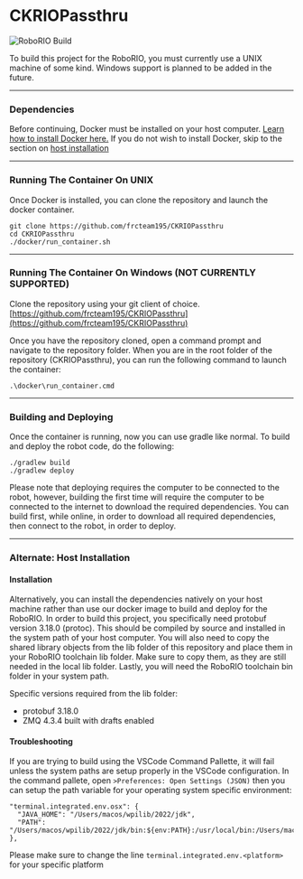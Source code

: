 # CKRIOPassthru

![RoboRIO Build](https://github.com/frcteam195/CKRIOPassthru/actions/workflows/main.yml/badge.svg)

To build this project for the RoboRIO, you must currently use a UNIX machine of some kind. Windows support is planned to be added in the future.

---

### Dependencies
Before continuing, Docker must be installed on your host computer. [Learn how to install Docker here.](https://docs.docker.com/engine/install/) If you do not wish to install Docker, skip to the section on [host installation](#alternate)

---

### Running The Container On UNIX
Once Docker is installed, you can clone the repository and launch the docker container.

```
git clone https://github.com/frcteam195/CKRIOPassthru
cd CKRIOPassthru
./docker/run_container.sh
```

---

### Running The Container On Windows (NOT CURRENTLY SUPPORTED)
Clone the repository using your git client of choice.
[https://github.com/frcteam195/CKRIOPassthru](https://github.com/frcteam195/CKRIOPassthru)

Once you have the repository cloned, open a command prompt and navigate to the repository folder. When you are in the root folder of the repository (CKRIOPassthru), you can run the following command to launch the container:

```
.\docker\run_container.cmd
```

---

### Building and Deploying

Once the container is running, now you can use gradle like normal. To build and deploy the robot code, do the following:

```
./gradlew build
./gradlew deploy
```

Please note that deploying requires the computer to be connected to the robot, however, building the first time will require the computer to be connected to the internet to download the required dependencies. You can build first, while online, in order to download all required dependencies, then connect to the robot, in order to deploy.

---

### <a name="alternate"></a> Alternate: Host Installation

#### Installation
Alternatively, you can install the dependencies natively on your host machine rather than use our docker image to build and deploy for the RoboRIO. In order to build this project, you specifically need protobuf version 3.18.0 (protoc). This should be compiled by source and installed in the system path of your host computer. You will also need to copy the shared library objects from the lib folder of this repository and place them in your RoboRIO toolchain lib folder. Make sure to copy them, as they are still needed in the local lib folder. Lastly, you will need the RoboRIO toolchain bin folder in your system path. 

Specific versions required from the lib folder:

* protobuf 3.18.0
* ZMQ 4.3.4 built with drafts enabled


#### Troubleshooting
If you are trying to build using the VSCode Command Pallette, it will fail unless the system paths are setup properly in the VSCode configuration. In the command pallete, open `>Preferences: Open Settings (JSON)`
then you can setup the path variable for your operating system specific environment:

```
"terminal.integrated.env.osx": {
  "JAVA_HOME": "/Users/macos/wpilib/2022/jdk",
  "PATH": "/Users/macos/wpilib/2022/jdk/bin:${env:PATH}:/usr/local/bin:/Users/macos/wpilib/2022/roborio/bin"
},
```

Please make sure to change the line `terminal.integrated.env.<platform>` for your specific platform
